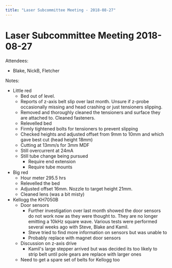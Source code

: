 ```yaml
---
title: "Laser Subcommittee Meeting - 2018-08-27"
---
```

# Laser Subcommittee Meeting 2018-08-27

Attendees:

-   Blake, NickB, Fletcher

Notes:

-   Little red
    -   Bed out of level.
    -   Reports of z-axis belt slip over last month. Unsure if z-probe occasionally missing and head crashing or just tensioners slipping.
    -   Removed and thoroughly cleaned the tensioners and surface they are attached to. Cleaned fasteners.
    -   Relevelled bed
    -   Firmly tightened bolts for tensioners to prevent slipping
    -   Checked heights and adjusted offset from 9mm to 10mm and which gave best cut (head height 18mm)
    -   Cutting at 13mm/s for 3mm MDF
    -   Still overcurrent at 24mA
    -   Still tube change being pursued
        -   Require end extension
        -   Require tube mounts
-   Big red
    -   Hour meter 295.5 hrs
    -   Relevelled the bed
    -   Adjusted offset 16mm. Nozzle to target height 21mm.
    -   Cleaned lens (was a bit misty)
-   Kellogg the KH7050B
    -   Door sensors
        -   Further investigation over last month showed the door sensors do not work now as they were thought to. They are no longer emitting a 10kHz square wave. Various tests were performed several weeks ago with Steve, Blake and Kamil.
        -   Steve tried to find more information on sensors but was unable to
        -   Probably replace with magnet door sensors
    -   Discussion on z-axis drive
        -   Kamil's large stepper arrived but was decided its too likely to strip belt until pole gears are replace with larger ones
    -   Need to get a spare set of belts for Kellogg too
